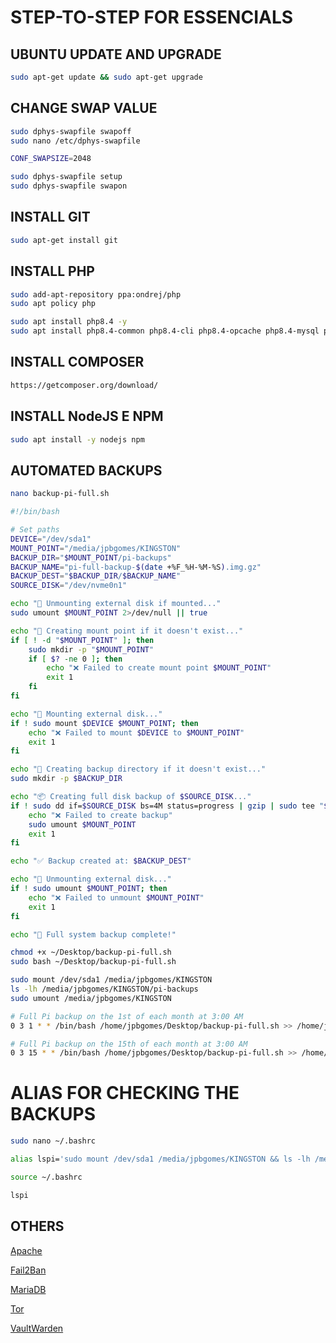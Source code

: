 # STEP-TO-STEP FOR ESSENCIALS

## UBUNTU UPDATE AND UPGRADE
```bash
sudo apt-get update && sudo apt-get upgrade
```

## CHANGE SWAP VALUE
```bash
sudo dphys-swapfile swapoff
sudo nano /etc/dphys-swapfile
```

```bash
CONF_SWAPSIZE=2048
```

```bash
sudo dphys-swapfile setup
sudo dphys-swapfile swapon
```

## INSTALL GIT
```bash
sudo apt-get install git
```

## INSTALL PHP
```bash
sudo add-apt-repository ppa:ondrej/php
sudo apt policy php

sudo apt install php8.4 -y
sudo apt install php8.4-common php8.4-cli php8.4-opcache php8.4-mysql php8.4-xml php8.4-curl php8.4-zip php8.4-mbstring php8.4-gd php8.4-intl php8.4-bcmath -y
```

## INSTALL COMPOSER
```bash
https://getcomposer.org/download/
```

## INSTALL NodeJS E NPM
```bash
sudo apt install -y nodejs npm
```

## AUTOMATED BACKUPS
```bash
nano backup-pi-full.sh
```

```bash
#!/bin/bash

# Set paths
DEVICE="/dev/sda1"
MOUNT_POINT="/media/jpbgomes/KINGSTON"
BACKUP_DIR="$MOUNT_POINT/pi-backups"
BACKUP_NAME="pi-full-backup-$(date +%F_%H-%M-%S).img.gz"
BACKUP_DEST="$BACKUP_DIR/$BACKUP_NAME"
SOURCE_DISK="/dev/nvme0n1"

echo "🔄 Unmounting external disk if mounted..."
sudo umount $MOUNT_POINT 2>/dev/null || true

echo "📁 Creating mount point if it doesn't exist..."
if [ ! -d "$MOUNT_POINT" ]; then
    sudo mkdir -p "$MOUNT_POINT"
    if [ $? -ne 0 ]; then
        echo "❌ Failed to create mount point $MOUNT_POINT"
        exit 1
    fi
fi

echo "🔌 Mounting external disk..."
if ! sudo mount $DEVICE $MOUNT_POINT; then
    echo "❌ Failed to mount $DEVICE to $MOUNT_POINT"
    exit 1
fi

echo "📁 Creating backup directory if it doesn't exist..."
sudo mkdir -p $BACKUP_DIR

echo "📦 Creating full disk backup of $SOURCE_DISK..."
if ! sudo dd if=$SOURCE_DISK bs=4M status=progress | gzip | sudo tee "$BACKUP_DEST" > /dev/null; then
    echo "❌ Failed to create backup"
    sudo umount $MOUNT_POINT
    exit 1
fi

echo "✅ Backup created at: $BACKUP_DEST"

echo "🔌 Unmounting external disk..."
if ! sudo umount $MOUNT_POINT; then
    echo "❌ Failed to unmount $MOUNT_POINT"
    exit 1
fi

echo "🎉 Full system backup complete!"
```

```bash
chmod +x ~/Desktop/backup-pi-full.sh
sudo bash ~/Desktop/backup-pi-full.sh
```

```bash
sudo mount /dev/sda1 /media/jpbgomes/KINGSTON
ls -lh /media/jpbgomes/KINGSTON/pi-backups
sudo umount /media/jpbgomes/KINGSTON
```

```bash
# Full Pi backup on the 1st of each month at 3:00 AM
0 3 1 * * /bin/bash /home/jpbgomes/Desktop/backup-pi-full.sh >> /home/jpbgomes/pi-backup.log 2>&1

# Full Pi backup on the 15th of each month at 3:00 AM
0 3 15 * * /bin/bash /home/jpbgomes/Desktop/backup-pi-full.sh >> /home/jpbgomes/pi-backup.log 2>&1
```

# ALIAS FOR CHECKING THE BACKUPS
```bash
sudo nano ~/.bashrc
```

```bash
alias lspi='sudo mount /dev/sda1 /media/jpbgomes/KINGSTON && ls -lh /media/jpbgomes/KINGSTON/pi-backups && sudo umount /media/jpbgomes/KINGSTON'
```

```bash
source ~/.bashrc
```

```bash
lspi
```

## OTHERS

[Apache](./assets/mds/apache.md)

[Fail2Ban](./assets/mds/fail2ban.md)

[MariaDB](./assets/mds/mariadb.md)

[Tor](./assets/mds/tor.md)

[VaultWarden](./assets/mds/vaultwarden.md)
